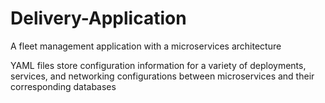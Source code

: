 # Delivery-Application
A fleet management application with a microservices architecture

YAML files store configuration information for a variety of deployments, services, and networking configurations between microservices and their corresponding databases
